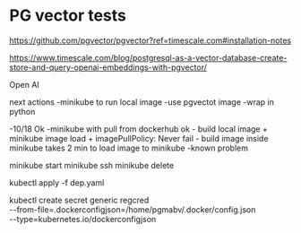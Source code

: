 # PG vector tests

https://github.com/pgvector/pgvector?ref=timescale.com#installation-notes

https://www.timescale.com/blog/postgresql-as-a-vector-database-create-store-and-query-openai-embeddings-with-pgvector/

Open AI

next actions
-minikube to run local image
-use pgvectot image
-wrap in python

-10/18
Ok -minikube  with pull from dockerhub
ok  - build local image + minikube image load  +  imagePullPolicy: Never
fail - build image inside minikube
takes 2 min to load image to minikube -known problem


minikube start
minikube ssh
minikube delete

kubectl apply -f dep.yaml


kubectl create secret generic regcred \
   --from-file=.dockerconfigjson=/home/pgmabv/.docker/config.json \
   --type=kubernetes.io/dockerconfigjson